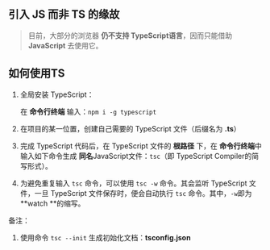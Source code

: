 ## 引入 JS 而非 TS 的缘故

> 目前，大部分的浏览器 **仍不支持 TypeScript语言**，因而只能借助 **JavaScript** 去使用它。

## 如何使用TS

1. 全局安装 TypeScript：

   在 **命令行终端** 输入：`npm i -g typescript`

2. 在项目的某一位置，创建自己需要的 TypeScript 文件（后缀名为 **.ts**）

3. 完成 TypeScript 代码后，在 TypeScript 文件的 **根路径** 下，在 **命令行终端**中输入如下命令生成 **同名**JavaScript文件：`tsc`（即 TypeScript Compiler的简写形式）。

4. 为避免重复输入 `tsc` 命令，可以使用 `tsc -w` 命令。其会监听 TypeScript 文件，一旦 TypeScript 文件保存时，便会自动执行 `tsc` 命令。其中，`-w`即为 **watch **的缩写。



备注：

1. 使用命令 `tsc --init` 生成初始化文档：**tsconfig.json**